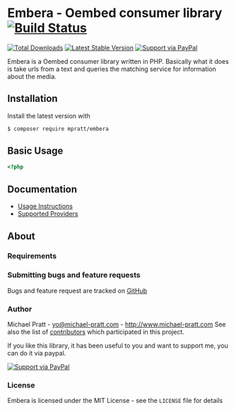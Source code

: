 # Embera - Oembed consumer library [![Build Status](https://travis-ci.org/mpratt/embera.svg?branch=master)](https://travis-ci.org/mpratt/embera)

[![Total Downloads](https://img.shields.io/packagist/dt/mpratt/embera.svg)](https://packagist.org/packages/mpratt/embera)
[![Latest Stable Version](https://img.shields.io/packagist/v/mpratt/embera.svg)](https://packagist.org/packages/mpratt/embera)
[![Support via PayPal](https://cdn.rawgit.com/twolfson/paypal-github-button/1.0.0/dist/button.svg)](https://paypal.me/mtpratt)

Embera is a Oembed consumer library written in PHP. Basically what it does is take urls from a text and queries the matching service for information about the media.

## Installation

Install the latest version with

```bash
$ composer require mpratt/embera
```

## Basic Usage

```php
<?php

```

## Documentation

- [Usage Instructions](doc/01-usage.md)
- [Supported Providers](doc/02-providers.md)

## About

### Requirements

### Submitting bugs and feature requests

Bugs and feature request are tracked on [GitHub](https://github.com/mpratt/Embera/issues)

### Author

Michael Pratt - <yo@michael-pratt.com> - <http://www.michael-pratt.com>
See also the list of [contributors](https://github.com/mpratt/Embera/contributors) which participated in this project.

If you like this library, it has been useful to you and want to support me, you can do it via paypal.

[![Support via PayPal](https://cdn.rawgit.com/twolfson/paypal-github-button/1.0.0/dist/button.svg)](https://paypal.me/mtpratt)

### License

Embera is licensed under the MIT License - see the `LICENSE` file for details
